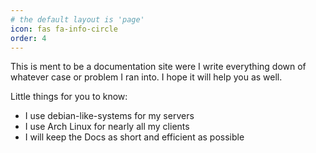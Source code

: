 ```yaml
---
# the default layout is 'page'
icon: fas fa-info-circle
order: 4
---
```


This is ment to be a documentation site were I write everything down of whatever case or problem I ran into.
I hope it will help you as well.

Little things for you to know:
* I use debian-like-systems for my servers
* I use Arch Linux for nearly all my clients
* I will keep the Docs as short and efficient as possible
